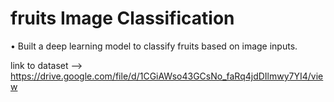 # fruits Image Classification
 •	Built a deep learning model to classify fruits based on image inputs.

 
link to dataset --> https://drive.google.com/file/d/1CGiAWso43GCsNo_faRq4jdDIlmwy7YI4/view
